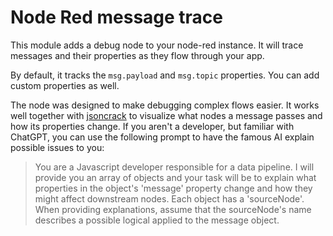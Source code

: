# Node Red message trace

This module adds a debug node to your node-red instance. It will trace messages and their properties as they flow through your app.

By default, it tracks the `msg.payload` and `msg.topic` properties. You can add custom properties as well.

The node was designed to make debugging complex flows easier. It works well together with [jsoncrack](https://jsoncrack.com/editor) to visualize what nodes a message passes and how its properties change. If you aren't a developer, but familiar with ChatGPT, you can use the following prompt to have the famous AI explain possible issues to you:

> You are a Javascript developer responsible for a data pipeline. I will provide you an array of objects and your task will be to explain what properties in the object's 'message' property change and how they might affect downstream nodes. Each object has a 'sourceNode'. When providing explanations, assume that the sourceNode's name describes a possible logical applied to the message object.
